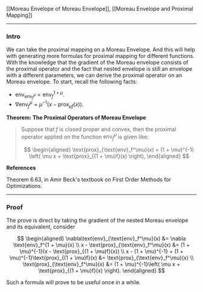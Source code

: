 [[Moreau Envelope of Moreau Envelope]], [[Moreau Envelope and Proximal Mapping]]


---
### **Intro**

We can take the proximal mapping on a Moreau Envelope. And this will help with generating more formulas for proximal mapping for different functions. With the knowledge that the gradient of the Moreau envelope consists of the proximal operator and the fact that nested envelope is still an envelope with a different parameters, we can derive the proximal operator on an Moreau envelope. To start, recall the following facts: 

- $\text{env}_{\text{env}_f^\mu} = \text{env}_f^{1 + \mu}$. 
- $\nabla \text{env}_f^{\mu} = \mu^{-1}(x - \text{prox}_{\mu f}(x))$. 

**Theorem: The Proximal Operators of Moreau Envelope**

> Suppose that $f$ is closed proper and convex, then the proximal operator applied on the function $\text{env}_{f}^\mu$ is given like: 
> 
> $$
> \begin{aligned}
>     \text{prox}_{\text{env}_f^\mu}(x) = (1 + \mu)^{-1}
>     \left(
>         \mu x + \text{prox}_{(1 + \mu)f}(x)
>     \right), 
> \end{aligned}
> $$

**References**

Theorem 6.63, in Amir Beck's textbook on First Order Methods for Optimizations.  

---
### **Proof**

The prove is direct by taking the gradient of the nested Moreau envelope and its equivalent, consider

$$
\begin{aligned}
    \nabla\text{env}_{\text{env}_f^\mu}(x)
    &= 
    \nabla \text{env}_f^{1 + \mu}(x)
    \\
    x - \text{prox}_{\text{env}_f^\mu}(x)
    &= 
    (1 + \mu)^{-1}(x - \text{prox}_{(1 + \mu)f}(x))
    \\
    x - (1 + \mu)^{-1} + (1 + \mu)^{-1}\text{prox}_{(1 + \mu)f}(x) 
    &= 
    \text{prox}_{\text{env}_f^\mu}(x)
    \\
    \text{prox}_{\text{env}_f^\mu}(x)
    &= 
    (1 + \mu)^{-1}\left(
        \mu x + \text{prox}_{(1 + \mu)f}(x)
    \right). 
\end{aligned}
$$

Such a formula will prove to be useful once in a while. 




